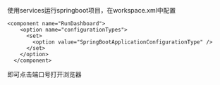 使用services运行springboot项目，在workspace.xml中配置

```
<component name="RunDashboard">
    <option name="configurationTypes">
      <set>
        <option value="SpringBootApplicationConfigurationType" />
      </set>
    </option>
  </component>
```

即可点击端口号打开浏览器